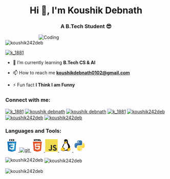 <h1 align="center">Hi 👋, I'm Koushik Debnath</h1>
<h3 align="center">A B.Tech Student 😎</h3>
<img align="right" alt="Coding" width="400" src="https://user-images.githubusercontent.com/55389276/140866485-8fb1c876-9a8f-4d6a-98dc-08c4981eaf70.gif”>
<p align="left"> <img src="https://komarev.com/ghpvc/?username=koushik242deb&label=Profile%20views&color=0e75b6&style=flat" alt="koushik242deb" /> </p>

<p align="left"> <a href="https://twitter.com/k_1881" target="blank"><img src="https://img.shields.io/twitter/follow/k_1881?logo=twitter&style=for-the-badge" alt="k_1881" /></a> </p>

- 🌱 I’m currently learning **B.Tech CS & AI**

- 📫 How to reach me **koushikdebnath0102@gmail.com**

- ⚡ Fun fact **I Think I am Funny**

<h3 align="left">Connect with me:</h3>
<p align="left">
<a href="https://twitter.com/k_1881" target="blank"><img align="center" src="https://raw.githubusercontent.com/rahuldkjain/github-profile-readme-generator/master/src/images/icons/Social/twitter.svg" alt="k_1881" height="30" width="40" /></a>
<a href="https://linkedin.com/in/koushik debnath" target="blank"><img align="center" src="https://raw.githubusercontent.com/rahuldkjain/github-profile-readme-generator/master/src/images/icons/Social/linked-in-alt.svg" alt="koushik debnath" height="30" width="40" /></a>
<a href="https://fb.com/koushik debnath" target="blank"><img align="center" src="https://raw.githubusercontent.com/rahuldkjain/github-profile-readme-generator/master/src/images/icons/Social/facebook.svg" alt="koushik debnath" height="30" width="40" /></a>
<a href="https://www.youtube.com/c/k_1881" target="blank"><img align="center" src="https://raw.githubusercontent.com/rahuldkjain/github-profile-readme-generator/master/src/images/icons/Social/youtube.svg" alt="k_1881" height="30" width="40" /></a>
<a href="https://www.hackerrank.com/koushik242deb" target="blank"><img align="center" src="https://raw.githubusercontent.com/rahuldkjain/github-profile-readme-generator/master/src/images/icons/Social/hackerrank.svg" alt="koushik242deb" height="30" width="40" /></a>
<a href="https://www.leetcode.com/koushik242deb" target="blank"><img align="center" src="https://raw.githubusercontent.com/rahuldkjain/github-profile-readme-generator/master/src/images/icons/Social/leet-code.svg" alt="koushik242deb" height="30" width="40" /></a>
<a href="https://www.hackerearth.com/koushik242deb" target="blank"><img align="center" src="https://raw.githubusercontent.com/rahuldkjain/github-profile-readme-generator/master/src/images/icons/Social/hackerearth.svg" alt="koushik242deb" height="30" width="40" /></a>
</p>

<h3 align="left">Languages and Tools:</h3>
<p align="left"> <a href="https://www.w3schools.com/css/" target="_blank" rel="noreferrer"> <img src="https://raw.githubusercontent.com/devicons/devicon/master/icons/css3/css3-original-wordmark.svg" alt="css3" width="40" height="40"/> </a> <a href="https://git-scm.com/" target="_blank" rel="noreferrer"> <img src="https://www.vectorlogo.zone/logos/git-scm/git-scm-icon.svg" alt="git" width="40" height="40"/> </a> <a href="https://www.w3.org/html/" target="_blank" rel="noreferrer"> <img src="https://raw.githubusercontent.com/devicons/devicon/master/icons/html5/html5-original-wordmark.svg" alt="html5" width="40" height="40"/> </a> <a href="https://developer.mozilla.org/en-US/docs/Web/JavaScript" target="_blank" rel="noreferrer"> <img src="https://raw.githubusercontent.com/devicons/devicon/master/icons/javascript/javascript-original.svg" alt="javascript" width="40" height="40"/> </a> <a href="https://www.linux.org/" target="_blank" rel="noreferrer"> <img src="https://raw.githubusercontent.com/devicons/devicon/master/icons/linux/linux-original.svg" alt="linux" width="40" height="40"/> </a> <a href="https://www.python.org" target="_blank" rel="noreferrer"> <img src="https://raw.githubusercontent.com/devicons/devicon/master/icons/python/python-original.svg" alt="python" width="40" height="40"/> </a> </p>

<p><img align="left" src="https://github-readme-stats.vercel.app/api/top-langs?username=koushik242deb&show_icons=true&locale=en&layout=compact" alt="koushik242deb" /></p>

<p>&nbsp;<img align="center" src="https://github-readme-stats.vercel.app/api?username=koushik242deb&show_icons=true&locale=en" alt="koushik242deb" /></p>

<p><img align="center" src="https://github-readme-streak-stats.herokuapp.com/?user=koushik242deb&" alt="koushik242deb" /></p>

